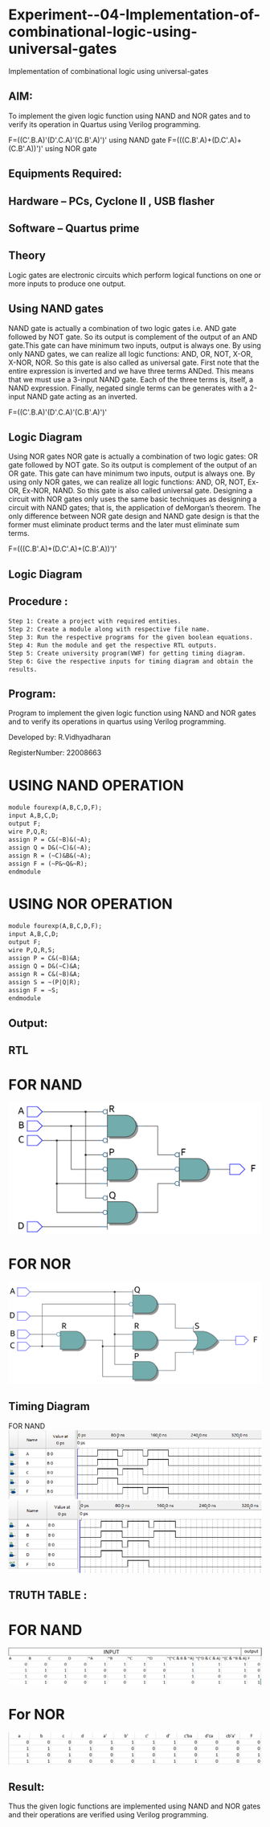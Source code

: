 # Experiment--04-Implementation-of-combinational-logic-using-universal-gates
Implementation of combinational logic using universal-gates
 
## AIM:
To implement the given logic function using NAND and NOR gates and to verify its operation in Quartus using Verilog programming.

F=((C'.B.A)'(D'.C.A)'(C.B'.A)')' using NAND gate
F=(((C.B'.A)+(D.C'.A)+(C.B'.A))')' using NOR gate
## Equipments Required:
## Hardware – PCs, Cyclone II , USB flasher
## Software – Quartus prime


## Theory
Logic gates are electronic circuits which perform logical functions on one or more inputs to produce one output. 

## Using NAND gates
NAND gate is actually a combination of two logic gates i.e. AND gate followed by NOT gate. So its output is complement of the output of an AND gate.This gate can have minimum two inputs, output is always one. By using only NAND gates, we can realize all logic functions: AND, OR, NOT, X-OR, X-NOR, NOR. So this gate is also called as universal gate. First note that the entire expression is inverted and we have three terms ANDed. This means that we must use a 3-input NAND gate. Each of the three terms is, itself, a NAND expression. Finally, negated single terms can be generates with a 2-input NAND gate acting as an inverted.

F=((C'.B.A)'(D'.C.A)'(C.B'.A)')'

## Logic Diagram

Using NOR gates
NOR gate is actually a combination of two logic gates: OR gate followed by NOT gate. So its output is complement of the output of an OR gate. This gate can have minimum two inputs, output is always one. By using only NOR gates, we can realize all logic functions: AND, OR, NOT, Ex-OR, Ex-NOR, NAND. So this gate is also called universal gate. Designing a circuit with NOR gates only uses the same basic techniques as designing a circuit with NAND gates; that is, the application of deMorgan’s theorem. The only difference between NOR gate design and NAND gate design is that the former must eliminate product terms and the later must eliminate sum terms.

F=(((C.B'.A)+(D.C'.A)+(C.B'.A))')'

## Logic Diagram
## Procedure :
~~~
Step 1: Create a project with required entities.
Step 2: Create a module along with respective file name.
Step 3: Run the respective programs for the given boolean equations.
Step 4: Run the module and get the respective RTL outputs.
Step 5: Create university program(VWF) for getting timing diagram.
Step 6: Give the respective inputs for timing diagram and obtain the results.
~~~

## Program:
Program to implement the given logic function using NAND and NOR gates and to verify its operations in quartus using Verilog programming.

Developed by: R.Vidhyadharan

RegisterNumber: 22008663

# USING NAND OPERATION
~~~
module fourexp(A,B,C,D,F);  
input A,B,C,D;  
output F;  
wire P,Q,R;  
assign P = C&(~B)&(~A);  
assign Q = D&(~C)&(~A);  
assign R = (~C)&B&(~A);  
assign F = (~P&~Q&~R);  
endmodule 
~~~

# USING NOR OPERATION
~~~
module fourexp(A,B,C,D,F);  
input A,B,C,D;  
output F;  
wire P,Q,R,S;  
assign P = C&(~B)&A;  
assign Q = D&(~C)&A;  
assign R = C&(~B)&A;  
assign S = ~(P|Q|R);  
assign F = ~S;  
endmodule  
~~~
## Output:
## RTL
# FOR NAND
![NAND](/nandrtl.png)

# FOR NOR
![nor](/norrtl.png)
## Timing Diagram
FOR NAND
![timing for nand](/nandtd.png)
![timing for nor](/nortd.png)

## TRUTH TABLE :

# FOR NAND
![nand](/nandtt.png)

# For NOR
![Nor](/nortt.png)
## Result:
Thus the given logic functions are implemented using NAND and NOR gates and their operations are verified using Verilog programming.
